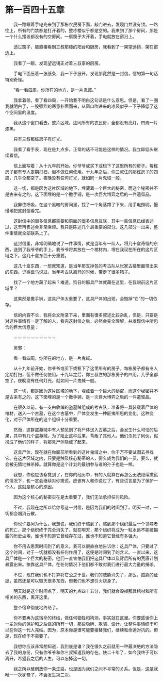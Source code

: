 # 第一百四十五章


　　我一路跟着手电光来到了那栋农民房下面，敲门进去，发现门并没有锁。一路往上，所有的门禁都是打开着的，整栋楼似乎都是空的。我来到了那个房间，那是一个什么摆设都没有的空房间。一扇窗子大开着，手电就放在窗沿上。

　　透过窗子，能直接看到三叔那楼的阳台和厨房，我看到了一架望远镜，架在窗边上。

　　我看了一眼，发现望远镜正对着三叔家的厨房。

　　手电下面压着一张纸条，我一下子展开，发现那竟然是一封信，信的第一句话特别奇怪。

　　”看一看四周，你所在的地方，是一片鬼蜮。”

　　我拿着信，看了看四周，一开始我不明白这句话是什么意思。但是，看了一圈我就明白了，一股强烈的寒意扑面而来，从窗口吹进来的凉风似乎一下子降低了这个空间里的温度。

　　我从这个窗口看去，整片区域，连同所有的农民房，全都没有亮灯，四周一片漆黑。

　　只有三叔那栋房子有灯光。

　　我看了看手表，现在是九点多，正常的话不可能是这样的情况。我立即低头继续看信。

　　信上面写着：从十九年前开始，你爷爷或买下或租下了这里所有的房子。每栋房子都有专人定期打扫，但不做任何使用。十九年之后，你三叔住的那栋房子的四周，几乎全都空了。夜晚没有任何灯光，就如同一片鬼域一般。

　　这一切，都是因为这片区域的地下，埋藏着一个巨大的秘密，而这个秘密并不是古来有之的。这下面埋的是一个撒手锏，是一次巨大博弈之后的一件遗留品。

　　我屏住呼吸，在这个黑暗的房间里，找了一个角落蹲了下来，用手电照明，慢慢地把这封信看完。

　　这封信中的很多信息都需要和前面的很多信息互联，其中一些信息已经表述过，这里再表述会非常麻烦。我只是陈述几个最重要的部分。这几部分一出来，整件事情就全部联系上了。

　　这封信里，非常明确地说了一件事情，就是当年有一队人，将几十盒奇怪的东西，送到了我爷爷的手上，我爷爷将其放在一个棺材内，埋在我现在所在的这片区域之下。这几十盒东西十分重要。

　　这几十盒东西，一想就知道，是当年那支掉包的考古队从张家古楼里面带出来的东西。记得盘马说过，当年考古队离开的时候，带走了很多箱子。

　　找了一个地方藏了起来？难道，狗日的那具尸体就藏在这里，在我眼前这片区域里？

　　这果然是撒手锏，这具尸体太重要了，这具尸体的出现，会毁掉”它”的一切依存。

　　信的内容不长，我将全文附录下来，里面有很多叙述比较杂乱，但是，只要是对这件事情有一定了解的人，看完这封信之后，必然会完全理解，并发现信中所包含的巨大信息量：

　　＝＝＝＝＝＝＝＝＝＝

　　吴邪：

　　看一看四周，你所在的地方，是一片鬼蜮。

　　从十九年前开始，你爷爷或买下或租下了这里所有的房子。每栋房子都有专人定期打扫，但不做任何使用。十九年之后，你三叔住的那栋房子的四用，几乎全都空了。夜晚没有任何灯光，就如同一片鬼蜮一般。

　　这一切，都是因为这片区域的地下，埋藏着一个巨大的秘密，而这个秘密并不是古来有之的，这下面埋的是一个撒手锏，是一次巨大博弈之后的一件遣留品。

　　在很久以前，有一支由收编的盗墓贼组成的考古队，准备将一具装载着尸体的棺材，送入一个古墓，在这个古墓中，尸体会发生一种匪夷所思的变化。这种变化，对于尸体所在的这个组织十分重要。

　　然而，这群盗墓贼中有人预见到了将尸体送入古墓之后，会发生什么可怕的后果，其中有几个盗墓贼，为了阻止这种后果，背叛了其他人。他们杀死了同伙，假扮成了他们的样子，将那具尸体隐藏了起来。

　　这具尸体，现在就在你面前所看到的这片鬼域之中，你千万不要试图去寻找它。在这片区域之内，只要是触及核心秘密的人，要么成为我们的一员，要么，就会被无情地抹杀掉。就算你是这个计划的最初参与者的孙子也是一样。

　　我想，你也应该察觉到了，在你的经历中，有的人就算在再怎么无法继续撒谎的情况下，也一定会继续对你撒谎。应该有人和你说过了，有些谎言是为了保护一个人，这就是核心的原因。

　　因为这个核心的秘密实在是太重要了，我们无法承担任何风险。

　　不过，我现在之所以给你写这一封信，是因为我们的时间到了。明天一过，一切都会烟消云散。

　　你也许要问为什么，我想说，我们终于熬到了，熬到那个组织最后一个领导者的死亡，那个组织终于完全消失了。就在明天，那个组织将成为一粒永远不能被揭露的历史尘埃，谁也不知道它曾经存在过，谁也不知道它曾经有多强大。

　　你不用去思索时间到了的意义，我可以很直白地告诉你：这具尸体，只要过了这个时间，对于一切就都没有任何作用了，这便是时间到了的含义。一直以来，这具尸体是一个巨大的秘密，他们一直害怕我们把这具尸体以及背后所有的荒唐计划暴露出来。依靠这具尸体，在任何情况下他们都不敢对我们进行最大力量的捕杀。

　　不过，现在我们也不打算将它公之于世。我们的威胁消失了，那么，威胁的证据，虽然还是可以毁灭很多东西，但我们也不想引火烧身了。

　　明天就是这个时间点了，明天的九点四十五分，我们就会毁掉那具棺材和所有相关的东西，离开这里。

　　整个宿命彻底地终结了。

　　你不要再为这宿命的终结，做任何牺牲和猜测，事实就在这里。你要感谢你上一辈对你的保护和之后做的所有一切，那些隐瞒、欺骗、设计，让整件事情终于可以在你这一代人完结。因为，原本你是很可能要接替我们，继续和命运对抗的。但是，现在终于不需要了。

　　我想你应该非常想知道，我到底是谁？我在很久之前就用一种最决绝的方法隐去了我的身份，只有你爷爷和你三叔知道我的存在。快二十年了，如今我终于可以离开，希望我之后的人生，可以忘掉这一切。

　　我之所以破例放你一条生路，也是因为我们之间不寻常的关系。但是，这是我唯一一次犹豫了，不会发生第二次。

